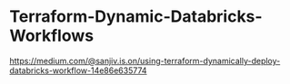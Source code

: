 # Terraform-Dynamic-Databricks-Workflows

https://medium.com/@sanjiv.is.on/using-terraform-dynamically-deploy-databricks-workflow-14e86e635774
